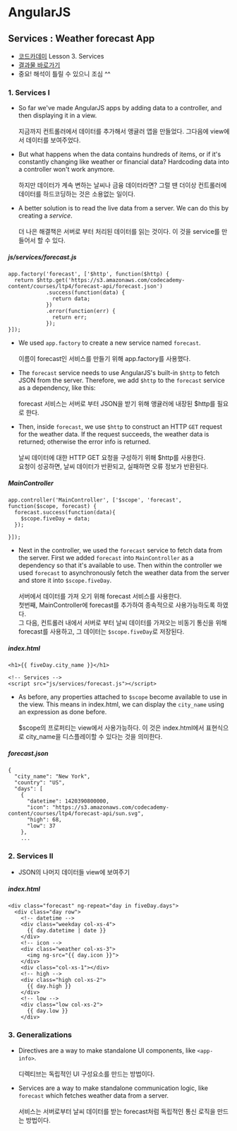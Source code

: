 # AngularJS

## Services : Weather forecast App

- [코드카데미](https://www.codecademy.com) Lesson 3. Services
- [결과물 바로가기](https://sharryhong.github.io/TIL/angularjs/03_services)
- 중요! 해석이 틀릴 수 있으니 조심 ^^ 

### 1. Services I

- So far we've made AngularJS apps by adding data to a controller, and then displaying it in a view. <br><br>
지금까지 컨트롤러에서 데이터를 추가해서 앵귤러 앱을 만들었다. 그다음에 view에서 데이터를 보여주었다. 

- But what happens when the data contains hundreds of items, or if it's constantly changing like weather or financial data? Hardcoding data into a controller won't work anymore.<br><br>
하지만 데이터가 계속 변하는 날씨나 금융 데이터라면? 그럴 땐 더이상 컨트롤러에 데이터를 하드코딩하는 것은 소용없는 일이다. 

- A better solution is to read the live data from a server. We can do this by creating a *service*.<br><br>
더 나은 해결책은 서버로 부터 처리된 데이터를 읽는 것이다. 이 것을 service를 만들어서 할 수 있다. 

##### js/services/forecast.js

```
app.factory('forecast', ['$http', function($http) { 
  return $http.get('https://s3.amazonaws.com/codecademy-content/courses/ltp4/forecast-api/forecast.json') 
            .success(function(data) { 
              return data; 
            }) 
            .error(function(err) { 
              return err; 
            }); 
}]);
```

- We used `app.factory` to create a new service named `forecast`.<br><br>
이름이 forecast인 서비스를 만들기 위해 app.factory를 사용했다. 

- The `forecast` service needs to use AngularJS's built-in `$http` to fetch JSON from the server. Therefore, we add `$http` to the `forecast` service as a dependency, like this: <br><br>
forecast 서비스는 서버로 부터 JSON을 받기 위해 앵귤러에 내장된 $http를 필요로 한다. 

- Then, inside `forecast`, we use `$http` to construct an HTTP `GET` request for the weather data. If the request succeeds, the weather data is returned; otherwise the error info is returned.<br><br>
날씨 데이터에 대한 HTTP GET 요청을 구성하기 위해 $http를 사용한다.<br>
요청이 성공하면, 날씨 데이터가 반환되고, 실패하면 오류 정보가 반환된다. 


##### MainController

```
app.controller('MainController', ['$scope', 'forecast', function($scope, forecast) {
  forecast.success(function(data){
    $scope.fiveDay = data;
  });
  
}]);
```

- Next in the controller, we used the `forecast` service to fetch data from the server. First we added `forecast` into `MainController` as a dependency so that it's available to use. Then within the controller we used `forecast` to asynchronously fetch the weather data from the server and store it into `$scope.fiveDay`.<br><br>
서버에서 데이터를 가져 오기 위해 forecast 서비스를 사용한다.<br>
첫번째, MainController에 forecast를 추가하여 종속적으로 사용가능하도록 하였다. <br>
그 다음, 컨트롤러 내에서 서버로 부터 날씨 데이터를 가져오는 비동기 통신을 위해 forecast를 사용하고, 그 데이터는 `$scope.fiveDay`로 저장된다. 


##### index.html

```
<h1>{{ fiveDay.city_name }}</h1>

<!-- Services -->
<script src="js/services/forecast.js"></script>
```

- As before, any properties attached to `$scope` become available to use in the view. This means in index.html, we can display the `city_name` using an expression as done before.<br><br>
$scope의 프로퍼티는 view에서 사용가능하다. 이 것은 index.html에서 표현식으로 city_name을 디스플레이할 수 있다는 것을 의미한다. 


##### forecast.json

```
{
  "city_name": "New York",
  "country": "US",
  "days": [
    {
      "datetime": 1420390800000,
      "icon": "https://s3.amazonaws.com/codecademy-content/courses/ltp4/forecast-api/sun.svg",
      "high": 68,
      "low": 37
    },
    ...
```

### 2. Services II

- JSON의 나머지 데이터들 view에 보여주기 

##### index.html 

```
<div class="forecast" ng-repeat="day in fiveDay.days">
  <div class="day row">
    <!-- datetime -->
    <div class="weekday col-xs-4">
      {{ day.datetime | date }}
    </div>
    <!-- icon -->
    <div class="weather col-xs-3">
      <img ng-src="{{ day.icon }}">
    </div>
    <div class="col-xs-1"></div>
    <!-- high -->
    <div class="high col-xs-2">
      {{ day.high }}
    </div>
    <!-- low -->
    <div class="low col-xs-2">
      {{ day.low }}
    </div>
```

### 3. Generalizations

- Directives are a way to make standalone UI components, like `<app-info>`.<br><br>
디렉티브는 독립적인 UI 구성요소를 만드는 방법이다. 

- Services are a way to make standalone communication logic, like `forecast` which fetches weather data from a server.<br><br>
서비스는 서버로부터 날씨 데이터를 받는 forecast처럼 독립적인 통신 로직을 만드는 방법이다. 